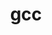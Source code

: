---
title: "gcc"
layout: cache
categories: [package, develop-2025-02-09]
meta: {"versions": ["12.4.0", "14.2.0"], "compilers": ["gcc@=10.5.0", "gcc@=11.4.0", "gcc@=13.3.0"], "oss": ["centos7", "rhel8", "ubuntu22.04"], "platforms": ["linux"], "targets": ["aarch64", "x86_64_v3"], "stacks": ["developer-tools-aarch64-linux-gnu", "developer-tools-x86_64_v3-linux-gnu", "root", "tutorial"], "num_specs": 3, "num_specs_by_stack": {"root": 3, "developer-tools-x86_64_v3-linux-gnu": 1, "developer-tools-aarch64-linux-gnu": 1, "tutorial": 1}}
spec_details: [{"hash": "w73ze33rd7cympuq672hb5y4wfiknsnf", "compiler": "gcc@=10.5.0", "versions": ["14.2.0"], "os": "centos7", "platform": "linux", "target": "x86_64_v3", "variants": ["~binutils", "+bootstrap", "build_system=autotools", "build_type=RelWithDebInfo", "~graphite", "languages='c,c++,fortran,jit'", "~mold", "~nvptx", "~piclibs", "~profiled", "+strip"], "stacks": ["root", "developer-tools-x86_64_v3-linux-gnu"], "size": "-", "tarball": "https://binaries.spack.io/develop-2025-02-09/build_cache/linux-centos7-x86_64_v3/gcc-10.5.0/gcc-14.2.0/linux-centos7-x86_64_v3-gcc-10.5.0-gcc-14.2.0-w73ze33rd7cympuq672hb5y4wfiknsnf.spack"}, {"hash": "5ktdsw33tniiusep22xo5vou2vr72i6m", "compiler": "gcc@=13.3.0", "versions": ["14.2.0"], "os": "rhel8", "platform": "linux", "target": "aarch64", "variants": ["+binutils", "+bootstrap", "build_system=autotools", "build_type=RelWithDebInfo", "~graphite", "languages='c,c++,fortran,jit'", "~mold", "~nvptx", "~piclibs", "~profiled", "+strip"], "stacks": ["root", "developer-tools-aarch64-linux-gnu"], "size": "-", "tarball": "https://binaries.spack.io/develop-2025-02-09/build_cache/linux-rhel8-aarch64/gcc-13.3.0/gcc-14.2.0/linux-rhel8-aarch64-gcc-13.3.0-gcc-14.2.0-5ktdsw33tniiusep22xo5vou2vr72i6m.spack"}, {"hash": "lmv5w2jcgpr2n5dpprhdykf4wajykm3n", "compiler": "gcc@=11.4.0", "versions": ["12.4.0"], "os": "ubuntu22.04", "platform": "linux", "target": "x86_64_v3", "variants": ["~binutils", "+bootstrap", "build_system=autotools", "build_type=RelWithDebInfo", "~graphite", "languages='c,c++,fortran'", "~mold", "~nvptx", "~piclibs", "~profiled", "~strip"], "stacks": ["tutorial", "root"], "size": "-", "tarball": "https://binaries.spack.io/develop-2025-02-09/build_cache/linux-ubuntu22.04-x86_64_v3/gcc-11.4.0/gcc-12.4.0/linux-ubuntu22.04-x86_64_v3-gcc-11.4.0-gcc-12.4.0-lmv5w2jcgpr2n5dpprhdykf4wajykm3n.spack"}]
---
